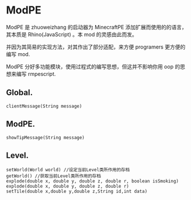 # ModPE

ModPE 是 zhuoweizhang 的启动器为 MinecraftPE 添加扩展而使用的的语言，其本质是 Rhino\(JavaScript\) 。本 mod 的灵感由此而发。

并因为其简易的实现方法，对其作出了部分适配，来方便 programers 更方便的编写 mod.

ModPE 分好多功能模块，使用过程式的编写思想，但这并不影响你用 oop 的思想来编写 rmpescript.

## Global.

```text
clientMessage(String message)
```

## ModPE.

```text
showTipMessage(String message)
```

## Level.

```text
setWorld(World world) //设定当前Level类所作用的存档
getWorld() //获取当前Level类所作用的存档
explode(double x, double y, double z, double r, boolean isSmoking)
explode(double x, double y, double z, double r)
setTile(double x,double y,double z,String id,int data)
```

